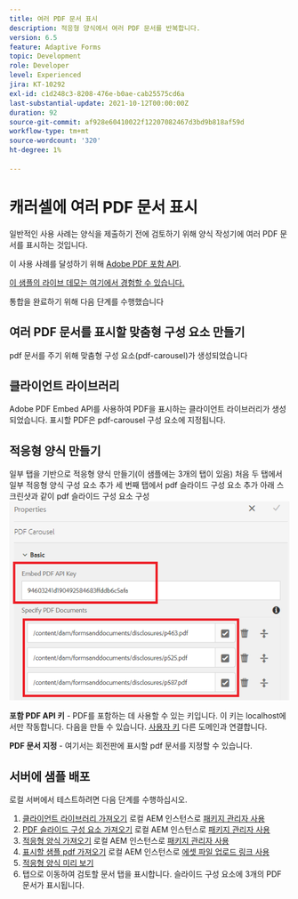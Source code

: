 ```yaml
---
title: 여러 PDF 문서 표시
description: 적응형 양식에서 여러 PDF 문서를 반복합니다.
version: 6.5
feature: Adaptive Forms
topic: Development
role: Developer
level: Experienced
jira: KT-10292
exl-id: c1d248c3-8208-476e-b0ae-cab25575cd6a
last-substantial-update: 2021-10-12T00:00:00Z
duration: 92
source-git-commit: af928e60410022f12207082467d3bd9b818af59d
workflow-type: tm+mt
source-wordcount: '320'
ht-degree: 1%

---
```


# 캐러셀에 여러 PDF 문서 표시

일반적인 사용 사례는 양식을 제출하기 전에 검토하기 위해 양식 작성기에 여러 PDF 문서를 표시하는 것입니다.

이 사용 사례를 달성하기 위해 [Adobe PDF 포함 API](https://www.adobe.io/apis/documentcloud/dcsdk/pdf-embed.html).

[이 샘플의 라이브 데모는 여기에서 경험할 수 있습니다.](https://forms.enablementadobe.com/content/dam/formsanddocuments/wefinancecreditcard/jcr:content?wcmmode=disabled)

통합을 완료하기 위해 다음 단계를 수행했습니다

## 여러 PDF 문서를 표시할 맞춤형 구성 요소 만들기

pdf 문서를 주기 위해 맞춤형 구성 요소(pdf-carousel)가 생성되었습니다

## 클라이언트 라이브러리

Adobe PDF Embed API를 사용하여 PDF을 표시하는 클라이언트 라이브러리가 생성되었습니다. 표시할 PDF은 pdf-carousel 구성 요소에 지정됩니다.

## 적응형 양식 만들기

일부 탭을 기반으로 적응형 양식 만들기(이 샘플에는 3개의 탭이 있음) 처음 두 탭에서 일부 적응형 양식 구성 요소 추가 세 번째 탭에서 pdf 슬라이드 구성 요소 추가 아래 스크린샷과 같이 pdf 슬라이드 구성 요소 구성
![pdf-carousel](assets/pdf-carousel-af-component.png)

**포함 PDF API 키** - PDF를 포함하는 데 사용할 수 있는 키입니다. 이 키는 localhost에서만 작동합니다. 다음을 만들 수 있습니다. [사용자 키](https://www.adobe.io/apis/documentcloud/dcsdk/pdf-embed.html) 다른 도메인과 연결합니다.

**PDF 문서 지정** - 여기서는 회전판에 표시할 pdf 문서를 지정할 수 있습니다.


## 서버에 샘플 배포

로컬 서버에서 테스트하려면 다음 단계를 수행하십시오.

1. [클라이언트 라이브러리 가져오기](assets/pdf-carousel-client-lib.zip) 로컬 AEM 인스턴스로 [패키지 관리자 사용](http://localhost:4502/crx/packmgr/index.jsp)
1. [PDF 슬라이드 구성 요소 가져오기](assets/pdf-carousel-component.zip) 로컬 AEM 인스턴스로 [패키지 관리자 사용](http://localhost:4502/crx/packmgr/index.jsp)
1. [적응형 양식 가져오기](assets/adaptive-form-pdf-carousel.zip) 로컬 AEM 인스턴스로 [패키지 관리자 사용](http://localhost:4502/crx/packmgr/index.jsp)
1. [표시할 샘플 pdf 가져오기](assets/pdf-carousel-sample-documents.zip) 로컬 AEM 인스턴스로 [에셋 파일 업로드 링크 사용](http://localhost:4502/assets.html/content/dam)
1. [적응형 양식 미리 보기](http://localhost:4502/content/dam/formsanddocuments/wefinancecreditcard/jcr:content?wcmmode=disabled)
1. 탭으로 이동하여 검토할 문서 탭을 표시합니다. 슬라이드 구성 요소에 3개의 PDF 문서가 표시됩니다.
